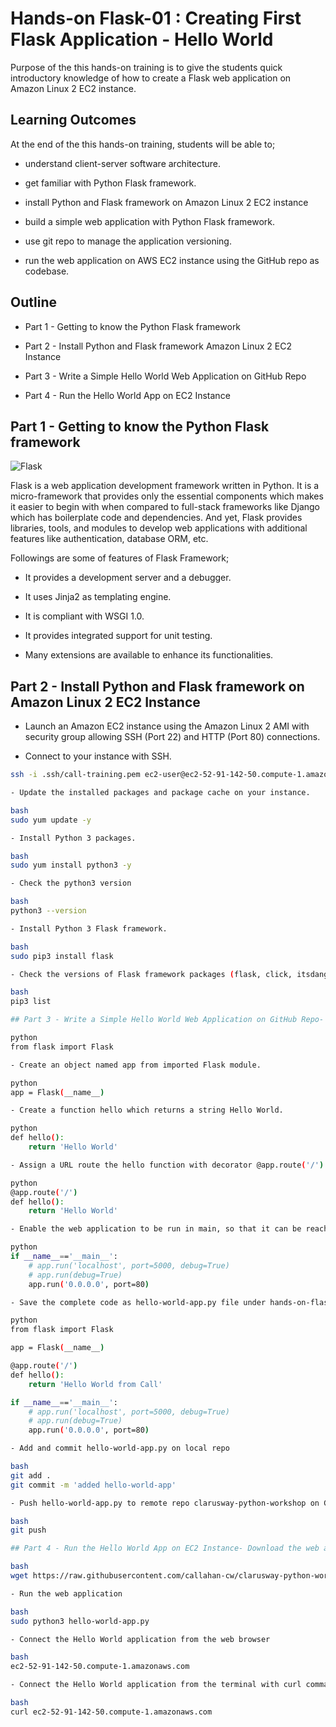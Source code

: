 # Hands-on Flask-01 : Creating First Flask Application - Hello World

Purpose of the this hands-on training is to give the students quick introductory knowledge of how to create a Flask web application on Amazon Linux 2 EC2 instance. 

## Learning Outcomes

At the end of the this hands-on training, students will be able to;

- understand client-server software architecture.

- get familiar with Python Flask framework.

- install Python and Flask framework on Amazon Linux 2 EC2 instance

- build a simple web application with Python Flask framework.

- use git repo to manage the application versioning.

- run the web application on AWS EC2 instance using the GitHub repo as codebase.

## Outline

- Part 1 - Getting to know the Python Flask framework

- Part 2 - Install Python and Flask framework Amazon Linux 2 EC2 Instance 

- Part 3 - Write a Simple Hello World Web Application on GitHub Repo

- Part 4 - Run the Hello World App on EC2 Instance


## Part 1 - Getting to know the Python Flask framework

![Flask](./flask/flask.png)

Flask is a web application development framework written in Python. It is a micro-framework that provides only the essential components which makes it easier to begin with when compared to full-stack frameworks like Django which has boilerplate code and dependencies.
And yet, Flask provides libraries, tools, and modules to develop web applications with additional features like authentication, database ORM, etc. 

Followings are some of features of Flask Framework;

- It provides a development server and a debugger.

- It uses Jinja2 as templating engine.

- It is compliant with WSGI 1.0.

- It provides integrated support for unit testing.

- Many extensions are available to enhance its functionalities.

## Part 2 - Install Python and Flask framework on Amazon Linux 2 EC2 Instance 

- Launch an Amazon EC2 instance using the Amazon Linux 2 AMI with security group allowing SSH (Port 22) and HTTP (Port 80) connections.

- Connect to your instance with SSH.

```bash
ssh -i .ssh/call-training.pem ec2-user@ec2-52-91-142-50.compute-1.amazonaws.com 

- Update the installed packages and package cache on your instance.

bash
sudo yum update -y

- Install Python 3 packages.

bash
sudo yum install python3 -y

- Check the python3 version

bash
python3 --version

- Install Python 3 Flask framework.

bash
sudo pip3 install flask

- Check the versions of Flask framework packages (flask, click, itsdangerous, jinja2, markupSafe, werkzeug)

bash
pip3 list

## Part 3 - Write a Simple Hello World Web Application on GitHub Repo- Create folder named hands-on-flask-01-hello-world-app-on-ec2-linux2 within clarusway-python-workshop repo- Create python file named hello-world-app.py- Import Flask module.

python
from flask import Flask

- Create an object named app from imported Flask module.

python
app = Flask(__name__)

- Create a function hello which returns a string Hello World.

python
def hello():
    return 'Hello World'

- Assign a URL route the hello function with decorator @app.route('/').

python
@app.route('/')
def hello():
    return 'Hello World'

- Enable the web application to be run in main, so that it can be reached from anywhere from port 80.

python
if __name__=='__main__':
    # app.run('localhost', port=5000, debug=True)
    # app.run(debug=True)
    app.run('0.0.0.0', port=80)

- Save the complete code as hello-world-app.py file under hands-on-flask-01-hello-world-app-on-ec2-linux2 folder.

python
from flask import Flask

app = Flask(__name__)

@app.route('/')
def hello():
    return 'Hello World from Call'

if __name__=='__main__':
    # app.run('localhost', port=5000, debug=True)
    # app.run(debug=True)
    app.run('0.0.0.0', port=80)

- Add and commit hello-world-app.py on local repo

bash
git add .
git commit -m 'added hello-world-app'

- Push hello-world-app.py to remote repo clarusway-python-workshop on GitHub.

bash
git push

## Part 4 - Run the Hello World App on EC2 Instance- Download the web application file from GitHub repo.

bash
wget https://raw.githubusercontent.com/callahan-cw/clarusway-python-workshop/master/hands-on-flask-01-hello-world-app-on-ec2-linux2/hello-world-app.py

- Run the web application

bash
sudo python3 hello-world-app.py

- Connect the Hello World application from the web browser

bash
ec2-52-91-142-50.compute-1.amazonaws.com

- Connect the Hello World application from the terminal with curl command.

bash
curl ec2-52-91-142-50.compute-1.amazonaws.com